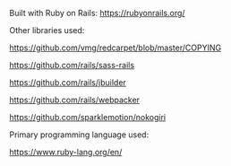 Built with Ruby on Rails: https://rubyonrails.org/

Other libraries used:

https://github.com/vmg/redcarpet/blob/master/COPYING

https://github.com/rails/sass-rails

https://github.com/rails/jbuilder

https://github.com/rails/webpacker

https://github.com/sparklemotion/nokogiri

Primary programming language used:

https://www.ruby-lang.org/en/
